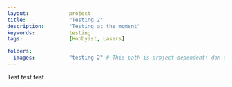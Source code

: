 ```yaml
---
layout:             project
title:              "Testing 2"
description:        "Testing at the moment"
keywords:           testing
tags:               [Hobbyist, Lasers]

folders:
  images:           "testing-2" # This path is project-dependent; don't forget to change it!
---
```


Test test test
